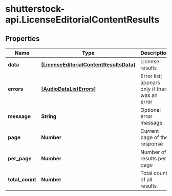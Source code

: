 # shutterstock-api.LicenseEditorialContentResults

## Properties
Name | Type | Description | Notes
------------ | ------------- | ------------- | -------------
**data** | [**[LicenseEditorialContentResultsData]**](LicenseEditorialContentResultsData.md) | License results | [optional] 
**errors** | [**[AudioDataListErrors]**](AudioDataListErrors.md) | Error list; appears only if there was an error | [optional] 
**message** | **String** | Optional error message | [optional] 
**page** | **Number** | Current page of the response | [optional] 
**per_page** | **Number** | Number of results per page | [optional] 
**total_count** | **Number** | Total count of all results | [optional] 


